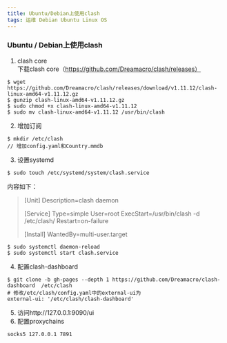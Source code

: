 ```yaml
---
title: Ubuntu/Debian上使用clash
tags: 运维 Debian Ubuntu Linux OS
---  
```

### Ubuntu / Debian上使用clash  
1. clash core  
下载clash core（https://github.com/Dreamacro/clash/releases）  
```  
$ wget https://github.com/Dreamacro/clash/releases/download/v1.11.12/clash-linux-amd64-v1.11.12.gz  
$ gunzip clash-linux-amd64-v1.11.12.gz  
$ sudo chmod +x clash-linux-amd64-v1.11.12
$ sudo mv clash-linux-amd64-v1.11.12 /usr/bin/clash  
```  
2. 增加订阅  
``` 
$ mkdir /etc/clash  
// 增加config.yaml和Country.mmdb  
```  
3. 设置systemd  
```   
$ sudo touch /etc/systemd/system/clash.service
```  
内容如下： 
> [Unit]
> Description=clash daemon
> 
> [Service]
> Type=simple
> User=root
> ExecStart=/usr/bin/clash -d /etc/clash/
> Restart=on-failure
> 
> [Install]
> WantedBy=multi-user.target 

```  
$ sudo systemctl daemon-reload
$ sudo systemctl start clash.service  
```  
4. 配置clash-dashboard  
```  
$ git clone -b gh-pages --depth 1 https://github.com/Dreamacro/clash-dashboard  /etc/clash  
# 修改/etc/clash/config.yaml中的external-ui为
external-ui: '/etc/clash/clash-dashboard'  
```  
5. 访问http://127.0.0.1:9090/ui  
6. 配置proxychains  
```  
socks5 127.0.0.1 7891  
```  

